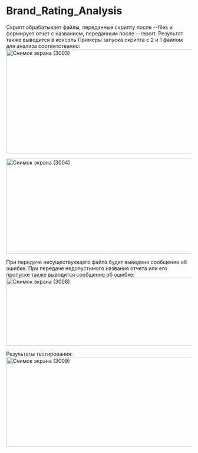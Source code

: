 # Brand_Rating_Analysis
Скрипт обрабатывает файлы, переданные скрипту после --files и формирует отчет с названием, переданным после --report. Результат также выводится в консоль
Примеры запуска скрипта с 2 и 1 файлом для анализа соответственно:
<img width="1516" height="283" alt="Снимок экрана (3003)" src="https://github.com/user-attachments/assets/3ed1e115-b8fc-46a7-af6c-b7cc118e4818" />

<img width="1348" height="258" alt="Снимок экрана (3004)" src="https://github.com/user-attachments/assets/fda28e2d-540e-4b90-a4ee-e4f4702568b1" />

При передаче несуществующего файла будет выведено сообщение об ошибке.
При передаче недопустимого названия отчета или его пропуске также выводится сообщение об ошибке:
<img width="1274" height="184" alt="Снимок экрана (3008)" src="https://github.com/user-attachments/assets/0742c8ac-f83d-4aa2-91f1-3a2de7f31251" />

Результаты тестирования:
<img width="1363" height="244" alt="Снимок экрана (3009)" src="https://github.com/user-attachments/assets/4c9978eb-5c94-4dfb-bc45-ff1e52744ab6" />
